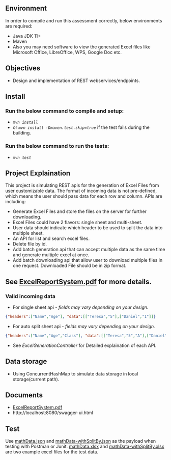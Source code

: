 ## Environment
In order to compile and run this assessment correctly, below environments are required:
* Java JDK 11+
* Maven
* Also you may need software to view the generated Excel files like Microsoft Office, LibreOffice, WPS, Google Doc etc.

## Objectives
 * Design and implementation of REST webservices/endpoints.


 ## Install
 ### Run the below command to compile and setup:
 * _`mvn install`_
  * or _`mvn install -Dmaven.test.skip=true`_ if the test fails during the building.
 ### Run the below command to run the tests:
 * _`mvn test`_


 ## Project Explaination
 This project is simulating REST apis for the generation of Excel Files from user customizable data.
 The format of incoming data is not pre-defined, which means the user should pass data for each row and column. APIs are including: 
  * Generate Excel Files and store the files on the server for further downloading.
  * Excel Files could have 2 flavors: single sheet and multi-sheet.
  * User data should indicate which header to be used to split the data into multiple sheet.
  * An API for list and search excel files.
  * Delete file by id.
  * Add batch generation api that can accept multiple data as the same time and generate multiple excel at once.
  * Add batch downloading api that allow user to download multiple files in one request. Downloaded File should be in zip format.


## See [ExcelReportSystem.pdf](ExcelReportSystem.pdf) for more details.

 ### Valid incoming data
 * For single sheet api - _fields may vary depending on your design._
 ```json
 {"headers":["Name","Age"], "data":[["Teresa","5"],["Daniel","1"]]}
 ```
 * For auto split sheet api _- fields may vary depending on your design._
```json
{"headers":["Name","Age","Class"], "data":[["Teresa","5","A"],["Daniel","1","B"]], "splitBy":"Class"}
```
 * See _ExcelGenerationController_ for Detailed explaination of each API.

## Data storage
 * Using ConcurrentHashMap to simulate data storage in  local storage(current path).

## Documents
* [ExcelReportSystem.pdf](ExcelReportSystem.pdf)
* http://localhost:8080/swagger-ui.html

## Test
Use [mathData.json](mathData.json) and [mathData-withSplitBy.json](mathData-withSplitBy.json) as the payload when testing with Postman or Junit.
[mathData.xlsx](mathData.xlsx) and [mathData-withSplitBy.xlsx](mathData-withSplitBy.xlsx) are two example excel files for the test data.

